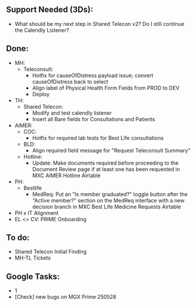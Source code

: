 ## Support Needed (3Ds):
  - What should be my next step in Shared Telecon v2? Do I still continue the Calendly Listener?
## Done:
  - MH:
    - Teleconsult:
      - Hotfix for causeOfDistress payload issue; convert causeOfDistress back to select
      - Align label of Physical Health Form Fields from PROD to DEV
      - Deploy
  - TH:
    - Shared Telecon:
      - Modify and test calendly listener
      - Insert all Bare fields for Consultations and Patients
  - AIMER:
    - COC:
      - Hotfix for required lab tests for Best Life consultations
    - BLD: 
      - Align required field message for "Request Teleconsult Summary"
    - Hotline:
      - Update: Make documents required before proceeding to the Document Review page if at least one has been requested in MXC AIMER Hotline Airtable
  - PH:
    - Bestlife
      - MedReq: Put an "Is member graduated?" toggle button after the "Active member?" section on the MedReq interface with a new decision branch in MXC Best Life Medicine Requests Airtable
  - PH x IT Alignment
  - EL <> CV: PRIME Onboarding
## To do:
  - Shared Telecon Initial Finding
  - MH-TL Tickets
## Google Tasks:
  - 1
  - [Check] new bugs on MGX Prime 250528
